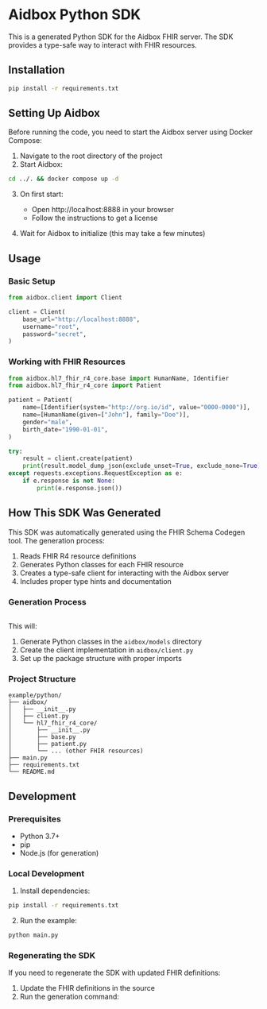 # Aidbox Python SDK

This is a generated Python SDK for the Aidbox FHIR server. The SDK provides a type-safe way to interact with FHIR resources.

## Installation

```bash
pip install -r requirements.txt
```

## Setting Up Aidbox

Before running the code, you need to start the Aidbox server using Docker Compose:

1. Navigate to the root directory of the project
2. Start Aidbox:
```bash
cd ../. && docker compose up -d
```

3. On first start:
   - Open http://localhost:8888 in your browser
   - Follow the instructions to get a license

4. Wait for Aidbox to initialize (this may take a few minutes)

## Usage

### Basic Setup

```python
from aidbox.client import Client

client = Client(
    base_url="http://localhost:8888",
    username="root",
    password="secret",
)
```

### Working with FHIR Resources

```python
from aidbox.hl7_fhir_r4_core.base import HumanName, Identifier
from aidbox.hl7_fhir_r4_core import Patient

patient = Patient(
    name=[Identifier(system="http://org.io/id", value="0000-0000")],
    name=[HumanName(given=["John"], family="Doe")],
    gender="male",
    birth_date="1990-01-01",
)

try:
    result = client.create(patient)
    print(result.model_dump_json(exclude_unset=True, exclude_none=True))
except requests.exceptions.RequestException as e:
    if e.response is not None:
        print(e.response.json())
```

## How This SDK Was Generated

This SDK was automatically generated using the FHIR Schema Codegen tool. The generation process:

1. Reads FHIR R4 resource definitions
2. Generates Python classes for each FHIR resource
3. Creates a type-safe client for interacting with the Aidbox server
4. Includes proper type hints and documentation

### Generation Process

```bash

```

This will:
1. Generate Python classes in the `aidbox/models` directory
2. Create the client implementation in `aidbox/client.py`
3. Set up the package structure with proper imports

### Project Structure

```
example/python/
├── aidbox/
│   ├── __init__.py
│   ├── client.py
│   └── hl7_fhir_r4_core/
│       ├── __init__.py
│       ├── base.py
│       ├── patient.py
│       └── ... (other FHIR resources)
├── main.py
├── requirements.txt
└── README.md
```

## Development

### Prerequisites

- Python 3.7+
- pip
- Node.js (for generation)

### Local Development

1. Install dependencies:
```bash
pip install -r requirements.txt
```

2. Run the example:
```bash
python main.py
```

### Regenerating the SDK

If you need to regenerate the SDK with updated FHIR definitions:

1. Update the FHIR definitions in the source
2. Run the generation command:

```bash

```
